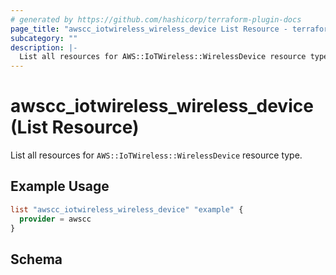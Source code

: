 ```yaml
---
# generated by https://github.com/hashicorp/terraform-plugin-docs
page_title: "awscc_iotwireless_wireless_device List Resource - terraform-provider-awscc"
subcategory: ""
description: |-
  List all resources for AWS::IoTWireless::WirelessDevice resource type.
---
```


# awscc_iotwireless_wireless_device (List Resource)

List all resources for `AWS::IoTWireless::WirelessDevice` resource type.

## Example Usage

```terraform
list "awscc_iotwireless_wireless_device" "example" {
  provider = awscc
}
```

<!-- schema generated by tfplugindocs -->
## Schema
